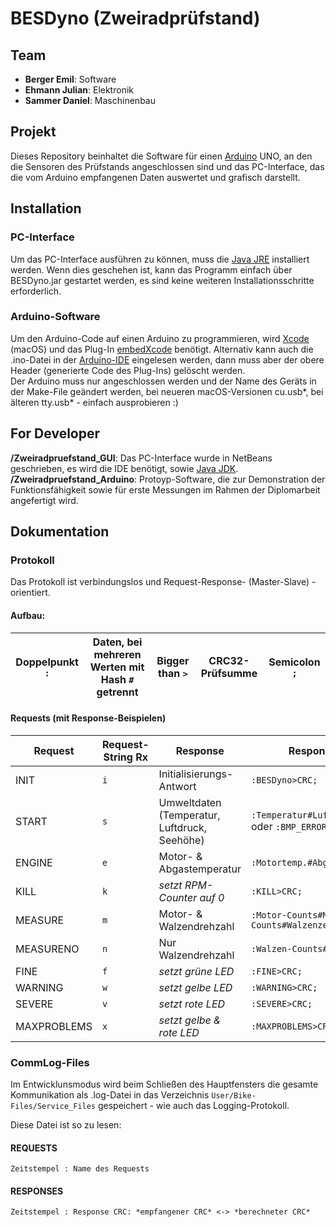 # BESDyno (Zweiradprüfstand)

## Team
* **Berger Emil**: Software
* **Ehmann Julian**: Elektronik
* **Sammer Daniel**: Maschinenbau

## Projekt
Dieses Repository beinhaltet die Software für einen [Arduino](https://www.arduino.cc) UNO, an den die Sensoren des Prüfstands angeschlossen sind und das PC-Interface, das die vom Arduino empfangenen Daten auswertet und grafisch darstellt.

## Installation
### PC-Interface
Um das PC-Interface ausführen zu können, muss die [Java JRE](http://www.oracle.com/technetwork/java/javase/downloads/jre8-downloads-2133155.html) installiert werden. Wenn dies geschehen ist, kann das Programm einfach über BESDyno.jar gestartet werden, es sind keine weiteren Installationsschritte erforderlich.

### Arduino-Software
  Um den Arduino-Code auf einen Arduino zu programmieren, wird [Xcode](https://developer.apple.com/xcode/) (macOS) und das Plug-In [embedXcode](https://embedxcode.com/site/) benötigt. Alternativ kann auch die .ino-Datei in der [Arduino-IDE](https://www.arduino.cc/en/Main/Software) eingelesen werden, dann muss aber der obere Header (generierte Code des Plug-Ins) gelöscht werden.  
  Der Arduino muss nur angeschlossen werden und der Name des Geräts in der Make-File geändert werden, bei neueren macOS-Versionen cu.usb*, bei älteren tty.usb* - einfach ausprobieren :)  
  
## For Developer
  **/Zweiradpruefstand_GUI**: Das PC-Interface wurde in NetBeans geschrieben, es wird die IDE benötigt, sowie [Java JDK](http://www.oracle.com/technetwork/java/javase/downloads/index.html).  
  **/Zweiradpruefstand_Arduino**: Protoyp-Software, die zur Demonstration der Funktionsfähigkeit sowie für erste Messungen im Rahmen der Diplomarbeit angefertigt wird.  

## Dokumentation
### Protokoll
Das Protokoll ist verbindungslos und Request-Response- (Master-Slave) -orientiert.
#### Aufbau:
| Doppelpunkt `:` | Daten, bei mehreren Werten mit Hash `#` getrennt | Bigger than `>` | CRC32-Prüfsumme | Semicolon `;` |
| --------------- | ------------------------------------------------ | ----------- | --------------- | ------------- |

#### Requests (mit Response-Beispielen)
| Request | Request-String Rx | Response | Response-String Tx |
| ------- | ------------- | -------- | ------------------ |
| INIT | `i` | Initialisierungs-Antwort | `:BESDyno>CRC;` |
| START | `s` | Umweltdaten (Temperatur, Luftdruck, Seehöhe) | `:Temperatur#Luftdruck#Seehöhe>CRC;` oder `:BMP_ERROR>CRC;` |
| ENGINE | `e` | Motor- & Abgastemperatur | `:Motortemp.#Abgastemp.>CRC;` |
| KILL | `k` | *setzt RPM-Counter auf 0* | `:KILL>CRC;` |
| MEASURE | `m` | Motor- & Walzendrehzahl | `:Motor-Counts#Motorzeit#Walzen-Counts#Walzenzeit>CRC;` |
| MEASURENO | `n` | Nur Walzendrehzahl | `:Walzen-Counts#Zeit>CRC;` |
| FINE | `f` | *setzt grüne LED* | `:FINE>CRC;` |
| WARNING | `w` | *setzt gelbe LED* | `:WARNING>CRC;` |
| SEVERE | `v` | *setzt rote LED* | `:SEVERE>CRC;` |
| MAXPROBLEMS | `x` | *setzt gelbe & rote LED* | `:MAXPROBLEMS>CRC;` |

### CommLog-Files
  Im Entwicklunsmodus wird beim Schließen des Hauptfensters die gesamte Kommunikation als .log-Datei in das Verzeichnis `User/Bike-Files/Service_Files` gespeichert - wie auch das Logging-Protokoll.  
  
  Diese Datei ist so zu lesen:  
#### REQUESTS
`Zeitstempel : Name des Requests`
#### RESPONSES
`Zeitstempel : Response CRC: *empfangener CRC* <-> *berechneter CRC*`
